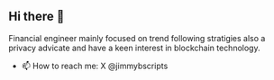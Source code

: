 ## Hi there 👋

Financial engineer mainly focused on trend following stratigies also a privacy advicate and have a keen interest in blockchain technology.



- 📫 How to reach me: X @jimmybscripts

